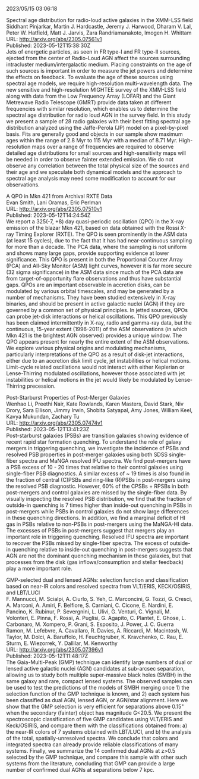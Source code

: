 2023/05/15 03:06:18  

Spectral age distribution for radio-loud active galaxies in the XMM-LSS
  field  
Siddhant Pinjarkar, Martin J. Hardcastle, Jeremy J. Harwood, Dharam V. Lal, Peter W. Hatfield, Matt J. Jarvis, Zara Randriamanakoto, Imogen H. Whittam  
URL: http://arxiv.org/abs/2305.07561v1  
Published: 2023-05-12T15:38:30Z  
  Jets of energetic particles, as seen in FR type-I and FR type-II sources, ejected from the center of Radio-Loud AGN affect the sources surrounding intracluster medium/intergalactic medium. Placing constraints on the age of such sources is important in order to measure the jet powers and determine the effects on feedback. To evaluate the age of these sources using spectral age models, we require high-resolution multi-wavelength data. The new sensitive and high-resolution MIGHTEE survey of the XMM-LSS field along with data from the Low Frequency Array (LOFAR) and the Giant Metrewave Radio Telescope (GMRT) provide data taken at different frequencies with similar resolution, which enables us to determine the spectral age distribution for radio loud AGN in the survey field. In this study we present a sample of 28 radio galaxies with their best fitting spectral age distribution analyzed using the Jaffe-Perola (JP) model on a pixel-by-pixel basis. Fits are generally good and objects in our sample show maximum ages within the range of 2.8 Myr to 115 Myr with a median of 8.71 Myr. High-resolution maps over a range of frequencies are required to observe detailed age distributions for small sources and high-sensitivity maps will be needed in order to observe fainter extended emission. We do not observe any correlation between the total physical size of the sources and their age and we speculate both dynamical models and the approach to spectral age analysis may need some modification to account for our observations.   

A QPO in Mkn 421 from Archival RXTE Data  
Evan Smith, Lani Oramas, Eric Perlman  
URL: http://arxiv.org/abs/2305.07510v1  
Published: 2023-05-12T14:24:54Z  
  We report a 325(-7, +8) day quasi-periodic oscillation (QPO) in the X-ray emission of the blazar Mkn 421, based on data obtained with the Rossi X-ray Timing Explorer (RXTE). The QPO is seen prominently in the ASM data (at least 15 cycles), due to the fact that it has had near-continuous sampling for more than a decade. The PCA data, where the sampling is not uniform and shows many large gaps, provide supporting evidence at lower significance. This QPO is present in both the Proportional Counter Array (PCA) and All-Sky Monitor (ASM) light curves, however it is far more secure (32 sigma significance) in the ASM data since much of the PCA data are from target-of-opportunity flare observations and thus have substantial gaps. QPOs are an important observable in accretion disks, can be modulated by various orbital timescales, and may be generated by a number of mechanisms. They have been studied extensively in X-ray binaries, and should be present in active galactic nuclei (AGN) if they are governed by a common set of physical principles. In jetted sources, QPOs can probe jet-disk interactions or helical oscillations. This QPO previously has been claimed intermittently in X-ray, radio and gamma-ray data, but the continuous, 15-year extent (1996-2011) of the ASM observations (in which Mkn 421 is the brightest AGN observed) provides a unique window. The QPO appears present for nearly the entire extent of the ASM observations. We explore various physical origins and modulating mechanisms, particularly interpretations of the QPO as a result of disk-jet interactions, either due to an accretion disk limit cycle, jet instabilities or helical motions. Limit-cycle related oscillations would not interact with either Keplerian or Lense-Thirring modulated oscillations, however those associated with jet instabilities or helical motions in the jet would likely be modulated by Lense-Thirring precession.   

Post-Starburst Properties of Post-Merger Galaxies  
Wenhao Li, Preethi Nair, Kate Rowlands, Karen Masters, David Stark, Niv Drory, Sara Ellison, Jimmy Irwin, Shobita Satyapal, Amy Jones, William Keel, Kavya Mukundan, Zachary Tu  
URL: http://arxiv.org/abs/2305.07474v1  
Published: 2023-05-12T13:41:23Z  
  Post-starburst galaxies (PSBs) are transition galaxies showing evidence of recent rapid star formation quenching. To understand the role of galaxy mergers in triggering quenching, we investigate the incidence of PSBs and resolved PSB properties in post-merger galaxies using both SDSS single-fiber spectra and MaNGA resolved IFU spectra. We find post-mergers have a PSB excess of 10 - 20 times that relative to their control galaxies using single-fiber PSB diagnostics. A similar excess of ~ 19 times is also found in the fraction of central (C)PSBs and ring-like (R)PSBs in post-mergers using the resolved PSB diagnostic. However, 60% of the CPSBs + RPSBs in both post-mergers and control galaxies are missed by the single-fiber data. By visually inspecting the resolved PSB distribution, we find that the fraction of outside-in quenching is 7 times higher than inside-out quenching in PSBs in post-mergers while PSBs in control galaxies do not show large differences in these quenching directions. In addition, we find a marginal deficit of HI gas in PSBs relative to non-PSBs in post-mergers using the MaNGA-HI data. The excesses of PSBs in post-mergers suggest that mergers play an important role in triggering quenching. Resolved IFU spectra are important to recover the PSBs missed by single-fiber spectra. The excess of outside-in quenching relative to inside-out quenching in post-mergers suggests that AGN are not the dominant quenching mechanism in these galaxies, but that processes from the disk (gas inflows/consumption and stellar feedback) play a more important role.   

GMP-selected dual and lensed AGNs: selection function and classification
  based on near-IR colors and resolved spectra from VLT/ERIS, KECK/OSIRIS, and
  LBT/LUCI  
F. Mannucci, M. Scialpi, A. Ciurlo, S. Yeh, C. Marconcini, G. Tozzi, G. Cresci, A. Marconi, A. Amiri, F. Belfiore, S. Carniani, C. Cicone, E. Nardini, E. Pancino, K. Rubinur, P. Severgnini, L. Ulivi, G. Venturi, C. Vignali, M. Volonteri, E. Pinna, F. Rossi, A. Puglisi, G. Agapito, C. Plantet, E. Ghose, L. Carbonaro, M. Xompero, P. Grani, S. Esposito, J. Power, J. C. Guerra Ramon, M. Lefebvre, A. Cavallaro, R. Davies, A. Riccardi, M. Macintosh, W. Taylor, M. Dolci, A. Baruffolo, H. Feuchtgruber, K. Kravchenko, C. Rau, E. Sturm, E. Wiezorrek, Y. Dallilar, M. Kenworthy  
URL: http://arxiv.org/abs/2305.07396v1  
Published: 2023-05-12T11:48:17Z  
  The Gaia-Multi-Peak (GMP) technique can identify large numbers of dual or lensed active galactic nuclei (AGN) candidates at sub-arcsec separation, allowing us to study both multiple super-massive black holes (SMBH) in the same galaxy and rare, compact lensed systems. The observed samples can be used to test the predictions of the models of SMBH merging once 1) the selection function of the GMP technique is known, and 2) each system has been classified as dual AGN, lensed AGN, or AGN/star alignment. Here we show that the GMP selection is very efficient for separations above 0.15" when the secondary (fainter) object has magnitude G&lt;20.5. We present the spectroscopic classification of five GMP candidates using VLT/ERIS and Keck/OSIRIS, and compare them with the classifications obtained from: a) the near-IR colors of 7 systems obtained with LBT/LUCI, and b) the analysis of the total, spatially-unresolved spectra. We conclude that colors and integrated spectra can already provide reliable classifications of many systems. Finally, we summarize the 14 confirmed dual AGNs at z&gt;0.5 selected by the GMP technique, and compare this sample with other such systems from the literature, concluding that GMP can provide a large number of confirmed dual AGNs at separations below 7 kpc.   

